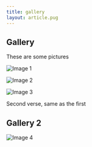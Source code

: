 ```yaml
---
title: gallery
layout: article.pug
---
```


## Gallery

These are some pictures

![Image 1](/images/image-1.jpg)

![Image 2](/images/image-2.jpg)

![Image 3](/images/image-3.jpg)


Second verse, same as the first

## Gallery 2
![Image 4](/images/image-4-320w.jpg)

